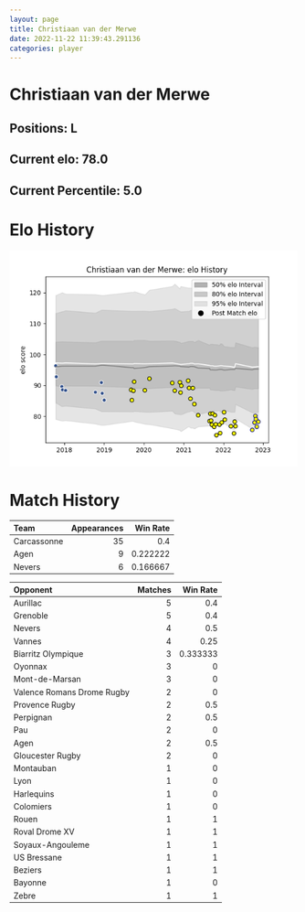 ```yaml
---  
layout: page  
title: Christiaan van der Merwe  
date: 2022-11-22 11:39:43.291136  
categories: player  
---
```

# Christiaan van der Merwe

## Positions: L

## Current elo: 78.0

## Current Percentile: 5.0

# Elo History


![elo history](history_ChristiaanvanderMerwe.png)
# Match History


| Team        |   Appearances |   Win Rate |
|:------------|--------------:|-----------:|
| Carcassonne |            35 |   0.4      |
| Agen        |             9 |   0.222222 |
| Nevers      |             6 |   0.166667 |

| Opponent                   |   Matches |   Win Rate |
|:---------------------------|----------:|-----------:|
| Aurillac                   |         5 |   0.4      |
| Grenoble                   |         5 |   0.4      |
| Nevers                     |         4 |   0.5      |
| Vannes                     |         4 |   0.25     |
| Biarritz Olympique         |         3 |   0.333333 |
| Oyonnax                    |         3 |   0        |
| Mont-de-Marsan             |         3 |   0        |
| Valence Romans Drome Rugby |         2 |   0        |
| Provence Rugby             |         2 |   0.5      |
| Perpignan                  |         2 |   0.5      |
| Pau                        |         2 |   0        |
| Agen                       |         2 |   0.5      |
| Gloucester Rugby           |         2 |   0        |
| Montauban                  |         1 |   0        |
| Lyon                       |         1 |   0        |
| Harlequins                 |         1 |   0        |
| Colomiers                  |         1 |   0        |
| Rouen                      |         1 |   1        |
| Roval Drome XV             |         1 |   1        |
| Soyaux-Angouleme           |         1 |   1        |
| US Bressane                |         1 |   1        |
| Beziers                    |         1 |   1        |
| Bayonne                    |         1 |   0        |
| Zebre                      |         1 |   1        |